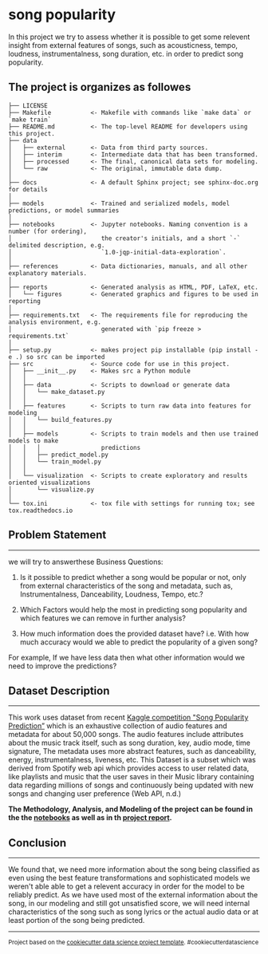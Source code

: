 song popularity
==============================

In this project we try to assess whether it is possible to get some relevent insight from external features of songs, such as acousticness, tempo, loudness, instrumentalness, song duration, etc. in order to predict song popularity.

The project is organizes as followes
------------

    ├── LICENSE
    ├── Makefile           <- Makefile with commands like `make data` or `make train`
    ├── README.md          <- The top-level README for developers using this project.
    ├── data
    │   ├── external       <- Data from third party sources.
    │   ├── interim        <- Intermediate data that has been transformed.
    │   ├── processed      <- The final, canonical data sets for modeling.
    │   └── raw            <- The original, immutable data dump.
    │
    ├── docs               <- A default Sphinx project; see sphinx-doc.org for details
    │
    ├── models             <- Trained and serialized models, model predictions, or model summaries
    │
    ├── notebooks          <- Jupyter notebooks. Naming convention is a number (for ordering),
    │                         the creator's initials, and a short `-` delimited description, e.g.
    │                         `1.0-jqp-initial-data-exploration`.
    │
    ├── references         <- Data dictionaries, manuals, and all other explanatory materials.
    │
    ├── reports            <- Generated analysis as HTML, PDF, LaTeX, etc.
    │   └── figures        <- Generated graphics and figures to be used in reporting
    │
    ├── requirements.txt   <- The requirements file for reproducing the analysis environment, e.g.
    │                         generated with `pip freeze > requirements.txt`
    │
    ├── setup.py           <- makes project pip installable (pip install -e .) so src can be imported
    ├── src                <- Source code for use in this project.
    │   ├── __init__.py    <- Makes src a Python module
    │   │
    │   ├── data           <- Scripts to download or generate data
    │   │   └── make_dataset.py
    │   │
    │   ├── features       <- Scripts to turn raw data into features for modeling
    │   │   └── build_features.py
    │   │
    │   ├── models         <- Scripts to train models and then use trained models to make
    │   │   │                 predictions
    │   │   ├── predict_model.py
    │   │   └── train_model.py
    │   │
    │   └── visualization  <- Scripts to create exploratory and results oriented visualizations
    │       └── visualize.py
    │
    └── tox.ini            <- tox file with settings for running tox; see tox.readthedocs.io

## Problem Statement
___
we will try to answerthese Business Questions:

1. Is it possible to predict whether a song would be popular or not, only from external characteristics of the song and metadata, such as, Instrumentalness, Danceability, Loudness, Tempo, etc.?

2. Which Factors would help the most in predicting song popularity and which features we can remove in further analysis?

3. How much information does the provided dataset have? i.e. With how much accuracy would we able to predict the popularity of a given song?

For example, If we have less data then what other information would we need to improve the predictions?

## Dataset Description
---
This work uses dataset from recent [Kaggle competition "Song Popularity Prediction”](https://www.kaggle.com/c/song-popularity-prediction) which is an exhaustive collection of audio features and metadata for about 50,000 songs. The audio features include attributes about the music track itself, such as song duration, key, audio mode, time signature, The metadata uses more abstract features, such as danceability, energy, instrumentalness, liveness, etc. This Dataset is a subset which was derived from Spotify web api which provides access to user related data, like playlists and music that the user saves in their Music library containing data regarding millions of songs and continuously being updated with new songs and changing user preference (Web API, n.d.)

**The Methodology, Analysis, and Modeling of the project can be found in the the [notebooks](notebooks) as well as in th [project report](reports/Capstone-Project-Report.docx).**

## Conclusion
---
We found that, we need more information about the song being classified as even using the best feature transformations and sophisticated models we weren't able able to get a relevent accuracy in order for the model to be reliably predict. As we have used most of the external information about the song, in our modeling and still got unsatisfied score, we will need internal characteristics of the song such as song lyrics or the actual audio data or at least portion of the song being predicted.

--------

<p><small>Project based on the <a target="_blank" href="https://drivendata.github.io/cookiecutter-data-science/">cookiecutter data science project template</a>. #cookiecutterdatascience</small></p>
